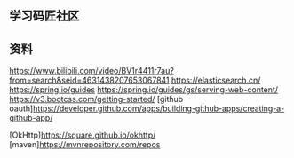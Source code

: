 ## 学习码匠社区

## 资料
https://www.bilibili.com/video/BV1r4411r7au?from=search&seid=4631438207653067841
https://elasticsearch.cn/
https://spring.io/guides
https://spring.io/guides/gs/serving-web-content/
https://v3.bootcss.com/getting-started/
[github oauth]https://developer.github.com/apps/building-github-apps/creating-a-github-app/

[OkHttp]https://square.github.io/okhttp/
[maven]https://mvnrepository.com/repos